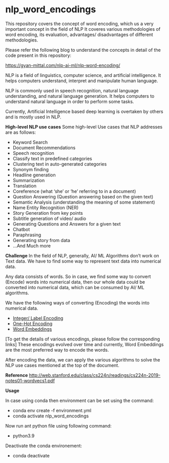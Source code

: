 # nlp_word_encodings
This repository covers the concept of word encoding, which us a very important concept in the field of NLP It coveres various methodologies of word encoding, its evaluation, advantages/ disadvantages of different methodologies.

Please refer the following blog to understand the concepts in detail of the code present in this repository:

https://gyan-mittal.com/nlp-ai-ml/nlp-word-encoding/

NLP is a field of linguistics, computer science, and artificial intelligence. It helps computers understand, interpret and manipulate human language.

NLP is commonly used in speech recognition, natural language understanding, and natural language generation. It helps computers to understand natural language in order to perform some tasks.

Currently, Artificial Intelligence based deep learning is overtaken by others and is mostly used in NLP.

**High-level NLP use cases**
Some high-level Use cases that NLP addresses are as follows:

- Keyword Search
- Document Recommendations
- Speech recognition
- Classify text in predefined categories
- Clustering text in auto-generated categories
- Synonym finding
- Headline generation
- Summarization
- Translation
- Coreference (what ‘she’ or ‘he’ referring to in a document)
- Question Answering (Question answering based on the given text)
- Semantic Analysis (understanding the meaning of some statement)
- Name Entity Recognition (NER)
- Story Generation from key points
- Subtitle generation of video/ audio
- Generating Questions and Answers for a given text
- Chatbot
- Paraphrasing
- Generating story from data
- …And Much more


**Challenge**
In the field of NLP, generally, AI/ ML Algorithms don’t work on Text data. We have to find some way to represent text data into numerical data.

Any data consists of words. So in case, we find some way to convert (Encode) words into numerical data, then our whole data could be converted into numerical data, which can be consumed by AI/ ML algorithms.

We have the following ways of converting (Encoding) the words into numerical data.

- [Integer/ Label Encoding](https://gyan-mittal.com/nlp-ai-ml/nlp-label-integer-encoding-of-words/)
- [One-Hot Encoding](https://gyan-mittal.com/nlp-ai-ml/nlp-word-encoding-by-one-hot-encoding/)
- [Word Embeddings](https://gyan-mittal.com/nlp-ai-ml/nlp-word-embeddings/)

\[To get the details of various encodings, please follow the corresponding links\]
These encodings evolved over time and currently, Word Embeddings are the most preferred way to encode the words.

After encoding the data, we can apply the various algorithms to solve the NLP use cases mentioned at the top of the document.

**Reference**
http://web.stanford.edu/class/cs224n/readings/cs224n-2019-notes01-wordvecs1.pdf

**Usage**

In case using conda then environment can be set using the command:
- conda env create -f environment.yml
- conda activate nlp_word_encodings

Now run ant python file using following command:
- python3.9 <python file name>

Deactivate the conda environement:
- conda deactivate
